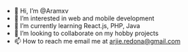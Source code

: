 - 👋 Hi, I’m @Aramxv
- 👀 I’m interested in web and mobile development
- 🌱 I’m currently learning React.js, PHP, Java 
- 💞️ I’m looking to collaborate on my hobby projects
- 📫 How to reach me email me at arjie.redona@gmail.com

<!---
Aramxv/Aramxv is a ✨ special ✨ repository because its `README.md` (this file) appears on your GitHub profile.
You can click the Preview link to take a look at your changes.
--->

